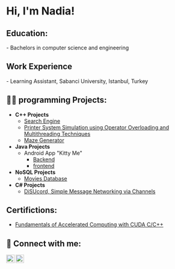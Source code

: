 <h1>Hi, I'm Nadia! </h1>
<h2> Education:</h2>
  -  Bachelors in computer science and engineering
<h2> Work Experience</h2>
  - Learning Assistant, Sabanci University, Istanbul, Turkey              		
<h2>👨‍💻 programming Projects:</h2>

- <b>C++ Projects</b>
  - [Search Engine](https://github.com/nadiaelghouti21/compare_sorting_algo/tree/main)
  - [Printer System Simulation using Operator Overloading and Multithreading Techniques](https://github.com/nadiaelghouti21/Printer-System-Simulation/commits?author=nadiaelghouti21) </b>
  - [Maze Generator](https://github.com/nadiaelghouti21/maze_generator/commits?author=nadiaelghouti21) </b>
- <b>Java Projects</b>
  - Android App "Kitty Me"
    - [Backend](https://github.com/nadiaelghouti21/android_app/blob/main/Group%20032%20CS310%20Backend.zip)
    - [frontend](https://github.com/nadiaelghouti21/android_app/blob/main/Group%20032%20Frontend%202.zip)
- <b>NoSQL Projects</b>
   - [Movies Database](https://github.com/nadiaelghouti21/movie_database/commits?author=nadiaelghouti21)
- <b>C# Projects</b>
   - [DiSUcord, Simple Message Networking via Channels](https://github.com/nadiaelghouti21/DiSUcord/commits?author=nadiaelghouti21)

    
<h2> Certifictions:</h2>

- [Fundamentals of Accelerated Computing with CUDA C/C++](https://courses.nvidia.com/a/de4a01de306b4721b55e2e7d7b3c5b57/)
    
<h2> 🤳 Connect with me:</h2>


[<img align="left" alt="JoshMadakor | LinkedIn" width="22px" src="https://cdn.jsdelivr.net/npm/simple-icons@v3/icons/linkedin.svg" />][linkedin]
[<img align="left" alt="JoshMadakor | Instagram" width="22px" src="https://cdn.jsdelivr.net/npm/simple-icons@v3/icons/instagram.svg" />][instagram]


[instagram]: https://www.instagram.com/nadiam.gh?igsh=MW1odzE3MmNrMm5hZA%3D%3D&utm_source=qr
[linkedin]: http://linkedin.com/in/nadia-elghouti-8938912ab

<!--


Here are some ideas to get you started:

- 🔭 I’m currently working on ...
- 🌱 I’m currently learning ...
- 👯 I’m looking to collaborate on ...
- 🤔 I’m looking for help with ...
- 💬 Ask me about ...
- 📫 How to reach me: ...
- 😄 Pronouns: ...
- ⚡ Fun fact: ...
-->
